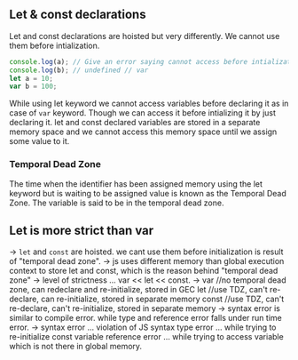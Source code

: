 ## Let & const declarations

Let and const declarations are hoisted but very differently. We cannot use them before intialization. 

```js
console.log(a); // Give an error saying cannot access before intialization //let
console.log(b); // undefined // var 
let a = 10;
var b = 100;
```

While using let keyword we cannot access variables before declaring it as in case of ``var`` keyword. 
Though we can access it before intializing it by just declaring it. let and const declared variables are stored in a separate memory space and we cannot access this memory space until we assign some value to it. 

### Temporal Dead Zone 

The time when the identifier has been assigned memory using the let keyword but is waiting to be assigned value is known as the Temporal Dead Zone. The variable is said to be in the temporal dead zone. 


## Let is more strict than var 

-> ``let`` and ``const`` are hoisted. we cant use them before initialization is result of "temporal dead zone".
-> js uses different memory than global execution context to store let and const, which is the reason behind "temporal dead zone"
-> level of strictness ... var << let << const.
-> var //no temporal dead zone, can redeclare and re-initialize, stored in GEC
    let //use TDZ, can't re-declare, can re-initialize, stored in separate memory
    const //use TDZ, can't re-declare, can't re-initialize, stored in separate memory
-> syntax error is similar to compile error. while type and reference error falls under run time error.
-> syntax error ... violation of JS syntax
    type error ...  while trying to re-initialize const variable
    reference error ... while trying to access variable which is not there in global memory.